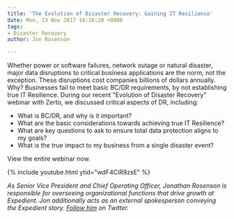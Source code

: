 ```yaml
---
title: 'The Evolution of Disaster Recovery: Gaining IT Resilience'
date: Mon, 13 Nov 2017 14:16:20 +0000
tags:
- Disaster Recovery
author: Jon Rosenson

---
```

Whether power or software failures, network outage or natural disaster, major data disruptions to critical business applications are the norm, not the exception. These disruptions cost companies billions of dollars annually. Why? Businesses fail to meet basic BC/DR requirements, by not establishing true IT Resilience. During our recent "Evolution of Disaster Recovery" webinar with Zerto, we discussed critical aspects of DR, including:

* What is BC/DR, and why is it important?
* What are the basic considerations towards achieving true IT Resilience?
* What are key questions to ask to ensure total data protection aligns to my goals?
* What is the true impact to my business from a single disaster event?

View the entire webinar now.

{% include youtube.html ytid="wdF4CiR9zsE" %}

_As Senior Vice President and Chief Operating Officer, Jonathan Rosenson is responsible for overseeing organizational functions that drive growth at Expedient. Jon additionally acts as an external spokesperson conveying the Expedient story._ [_Follow him_](https://twitter.com/rosenson) _on Twitter._